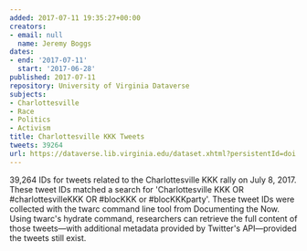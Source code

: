 ```yaml
---
added: 2017-07-11 19:35:27+00:00
creators:
- email: null
  name: Jeremy Boggs
dates:
- end: '2017-07-11'
  start: '2017-06-28'
published: 2017-07-11
repository: University of Virginia Dataverse
subjects:
- Charlottesville
- Race
- Politics
- Activism
title: Charlottesville KKK Tweets
tweets: 39264
url: https://dataverse.lib.virginia.edu/dataset.xhtml?persistentId=doi:10.18130/V3/MSCNLT
---
```


39,264 IDs for tweets related to the Charlottesville KKK rally on July 8, 2017.  These tweet IDs matched a search for 'Charlottesville KKK OR #charlottesvilleKKK OR #blocKKK or #blocKKKparty'. These tweet IDs were collected with the twarc command line tool from Documenting the Now. Using twarc's hydrate command, researchers can retrieve the full content of those tweets—with additional metadata provided by Twitter's API—provided the tweets still exist.
